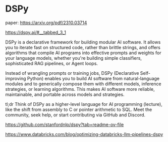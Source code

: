 # DSPy

paper:
https://arxiv.org/pdf/2310.03714

https://dspy.ai/#__tabbed_3_1

DSPy is a declarative framework for building modular AI software. It allows you to iterate fast on structured code, rather than brittle strings, and offers algorithms that compile AI programs into effective prompts and weights for your language models, whether you're building simple classifiers, sophisticated RAG pipelines, or Agent loops.

Instead of wrangling prompts or training jobs, DSPy (Declarative Self-improving Python) enables you to build AI software from natural-language modules and to generically compose them with different models, inference strategies, or learning algorithms. This makes AI software more reliable, maintainable, and portable across models and strategies.

tl;dr Think of DSPy as a higher-level language for AI programming (lecture), like the shift from assembly to C or pointer arithmetic to SQL. Meet the community, seek help, or start contributing via GitHub and Discord.


https://github.com/stanfordnlp/dspy?tab=readme-ov-file



https://www.databricks.com/blog/optimizing-databricks-llm-pipelines-dspy

